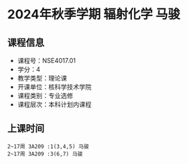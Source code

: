 # 2024年秋季学期 辐射化学 马骏






## 课程信息

- 课程号：NSE4017.01
- 学分：4
- 教学类型：理论课
- 开课单位：核科学技术学院
- 课程类别：专业选修
- 课程层次：本科计划内课程

## 上课时间

```
2~17周 3A209 :1(3,4,5) 马骏
2~17周 3A209 :3(6,7) 马骏
```

